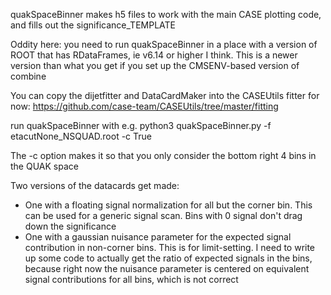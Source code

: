 quakSpaceBinner makes h5 files to work with the main CASE plotting code, and fills out the significance_TEMPLATE

Oddity here: you need to run quakSpaceBinner in a place with a version of ROOT that has RDataFrames, ie v6.14 or higher I think.  This is a newer version than what you get if you set up the CMSENV-based version of combine

You can copy the dijetfitter and DataCardMaker into the CASEUtils fitter for now: https://github.com/case-team/CASEUtils/tree/master/fitting

run quakSpaceBinner with e.g. python3 quakSpaceBinner.py -f etacutNone_NSQUAD.root -c True

The -c option makes it so that you only consider the bottom right 4 bins in the QUAK space

Two versions of the datacards get made:
- One with a floating signal normalization for all but the corner bin.  This can be used for a generic signal scan.  Bins with 0 signal don't drag down the significance
- One with a gaussian nuisance parameter for the expected signal contribution in non-corner bins.  This is for limit-setting.  I need to write up some code to actually get the ratio of expected signals in the bins, because right now the nuisance parameter is centered on equivalent signal contributions for all bins, which is not correct